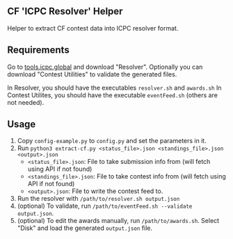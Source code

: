 CF 'ICPC Resolver' Helper
-------------------------

Helper to extract CF contest data into ICPC resolver format.

Requirements
------------

Go to [tools.icpc.global](https://tools.icpc.global/) and download "Resolver".
Optionally you can download "Contest Utilities" to validate the generated files.

In Resolver, you should have the executables `resolver.sh` and `awards.sh`
In Contest Utilites, you should have the executable `eventFeed.sh` (others are not needed).

Usage
-----

1. Copy `config-example.py` to `config.py` and set the parameters in it.
1. Run `python3 extract-cf.py <status_file>.json <standings_file>.json <output>.json`
    - `<status_file>.json`: File to take submission info from (will fetch using API if not found)
    - `<standings_file>.json`: File to take contest info from (will fetch using API if not found)
    - `<output>.json`: File to write the contest feed to.
1. Run the resolver with `/path/to/resolver.sh output.json`
1. (optional) To validate, run `/path/to/eventFeed.sh --validate output.json`.
1. (optional) To edit the awards manually, run `/path/to/awards.sh`. Select "Disk" and load the generated `output.json` file.


